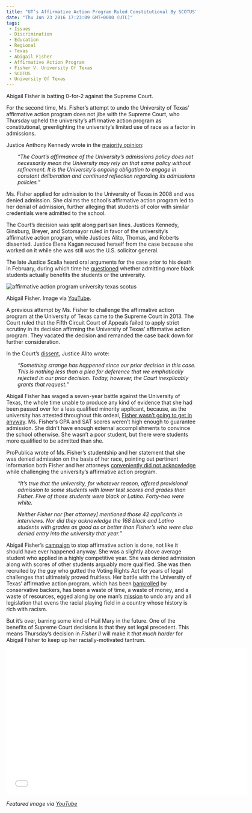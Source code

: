 ```yaml
---
title: "UT’s Affirmative Action Program Ruled Constitutional By SCOTUS"
date: "Thu Jun 23 2016 17:23:09 GMT+0000 (UTC)"
tags: 
 - Issues
 - Discrimination
 - Education
 - Regional
 - Texas
 - Abigail Fisher
 - Affirmative Action Program
 - Fisher V. University Of Texas
 - SCOTUS
 - University Of Texas
---
```

<p><!--OffDef--></p><p>Abigail Fisher is batting 0-for-2 against the Supreme Court.</p><p><!--Ads1--></p><p>For the second time, Ms. Fisher&#x2019;s attempt to undo the University of Texas&#x2019; affirmative action program does not jibe with the Supreme Court, who Thursday upheld the university&#x2019;s affirmative action program as constitutional, greenlighting the university&#x2019;s limited use of race as a factor in admissions.</p><p>Justice Anthony Kennedy wrote in the <a href="http://www.supremecourt.gov/opinions/15pdf/14-981_4g15.pdf" onclick="__gaTracker(&apos;send&apos;, &apos;pageview&apos;, &apos;http://www.supremecourt.gov/opinions/15pdf/14-981_4g15.pdf&apos;);">majority opinion</a>:</p><p style="padding-left: 30px"><em>&#x201C;The Court&#x2019;s affirmance of the University&#x2019;s admissions policy does not necessarily mean the University may rely on that same policy without refinement. It is the University&#x2019;s ongoing obligation to engage in constant deliberation and continued reflection regarding its admissions policies.&#x201D;</em></p><p>Ms. Fisher applied for admission to the University of Texas in 2008 and was denied admission. She claims the school&#x2019;s affirmative action program led to her denial of admission, further alleging that students of color with similar credentials were admitted to the school.</p><p>The Court&#x2019;s decision was split along partisan lines. Justices Kennedy, Ginsburg, Breyer, and Sotomayor ruled in favor of the university&#x2019;s affirmative action program, while Justices Alito, Thomas, and Roberts dissented. Justice Elena Kagan recused herself from the case because she worked on it while she was still was the U.S. solicitor general.</p><p>The late Justice Scalia heard oral arguments for the case prior to his death in February, during which time he <a href="http://www.latimes.com/local/education/la-na-black-ut-students-20151213-story.html" onclick="__gaTracker(&apos;send&apos;, &apos;event&apos;, &apos;outbound-article&apos;, &apos;http://www.latimes.com/local/education/la-na-black-ut-students-20151213-story.html&apos;, &apos;questioned&apos;);">questioned</a> whether&#xA0;admitting more black students actually benefits the students or the university.</p><div id="attachment_138784" style="width: 520px" class="wp-caption aligncenter"><img class="size-full wp-image-138784" src="//i0.wp.com/cdn.liberalamerica.org/wp-content/uploads/2016/06/abigailfisher1.jpg?resize=510%2C343" alt="affirmative action program university texas scotus" srcset="//i0.wp.com/cdn.liberalamerica.org/wp-content/uploads/2016/06/abigailfisher1.jpg?resize=510%2C343 510w, //i0.wp.com/cdn.liberalamerica.org/wp-content/uploads/2016/06/abigailfisher1.jpg?resize=510%2C343 64w, //i0.wp.com/cdn.liberalamerica.org/wp-content/uploads/2016/06/abigailfisher1.jpg?resize=510%2C343 350w, //i0.wp.com/cdn.liberalamerica.org/wp-content/uploads/2016/06/abigailfisher1.jpg?resize=510%2C343 150w, //i0.wp.com/cdn.liberalamerica.org/wp-content/uploads/2016/06/abigailfisher1.jpg?resize=510%2C343 200w" sizes="(max-width: 510px) 100vw, 510px" data-recalc-dims="1">
<p class="wp-caption-text">Abigail Fisher. Image via <a href="https://www.youtube.com/watch?v=23VDkyygWSg" onclick="__gaTracker(&apos;send&apos;, &apos;event&apos;, &apos;outbound-article&apos;, &apos;https://www.youtube.com/watch?v=23VDkyygWSg&apos;, &apos;YouTube&apos;);">YouTube</a>.</p>
</div><p>A previous attempt by Ms. Fisher to challenge the affirmative action program at the University of Texas came to the Supreme Court in 2013. The Court ruled that the Fifth Circuit Court of Appeals failed to apply strict scrutiny in its decision affirming the University of Texas&#x2019; affirmative action program. They vacated the decision and remanded the case back down for further consideration.</p><p>In the Court&#x2019;s <a href="http://www.supremecourt.gov/opinions/15pdf/14-981_4g15.pdf" onclick="__gaTracker(&apos;send&apos;, &apos;pageview&apos;, &apos;http://www.supremecourt.gov/opinions/15pdf/14-981_4g15.pdf&apos;);">dissent</a>, Justice Alito wrote:</p><p style="padding-left: 30px"><em>&#x201C;Something strange has happened since our prior decision in this case. This is nothing less than a plea for deference that we emphatically rejected in our prior decision. Today, however, the Court inexplicably grants that request.&#x201D;</em></p><p>Abigail Fisher has waged a seven-year battle against the University of Texas, the whole time unable to produce any kind of evidence that she had been passed over for a less qualified minority applicant, because, as the university has attested throughout this ordeal, <a href="http://www.salon.com/2015/12/09/abigail_fisher_deserves_an_f_for_her_race_baiting_supreme_court_case_aimed_at_boosting_subpar_white_students/" onclick="__gaTracker(&apos;send&apos;, &apos;event&apos;, &apos;outbound-article&apos;, &apos;http://www.salon.com/2015/12/09/abigail_fisher_deserves_an_f_for_her_race_baiting_supreme_court_case_aimed_at_boosting_subpar_white_students/&apos;, &apos;Fisher wasn\&apos;t going to get in anyway&apos;);">Fisher wasn&#x2019;t going to get in anyway</a>. Ms. Fisher&#x2019;s GPA and SAT scores weren&#x2019;t high enough to guarantee admission. She didn&#x2019;t have enough external accomplishments to convince the school otherwise. She wasn&#x2019;t a poor student, but there were students more qualified to be admitted than she.</p><p>ProPublica wrote of Ms. Fisher&#x2019;s studentship and her statement that she was denied admission on the basis of her race, pointing out pertinent information both Fisher and her attorneys <a href="https://www.propublica.org/article/a-colorblind-constitution-what-abigail-fishers-affirmative-action-case-is-r" onclick="__gaTracker(&apos;send&apos;, &apos;event&apos;, &apos;outbound-article&apos;, &apos;https://www.propublica.org/article/a-colorblind-constitution-what-abigail-fishers-affirmative-action-case-is-r&apos;, &apos;conveniently did not acknowledge&apos;);">conveniently did not acknowledge</a> while challenging the university&#x2019;s affirmative action program.</p><p style="padding-left: 30px"><em>&#x201C;It&#x2019;s true that the university, for whatever reason, offered provisional admission to some students with lower test scores and grades than Fisher. Five of those students were black or Latino. Forty-two were white.</em></p><p style="padding-left: 30px"><em>Neither Fisher nor [her attorney] mentioned those 42 applicants in interviews. Nor did they acknowledge the 168 black and Latino students with grades as good as or better than Fisher&#x2019;s who were also denied entry into the university that year.&#x201D;</em></p><p>Abigail Fisher&#x2019;s <a href="http://www.huffingtonpost.com/entry/abigail-fisher-5-things-to-know_us_56719717e4b0dfd4bcc026a4" onclick="__gaTracker(&apos;send&apos;, &apos;event&apos;, &apos;outbound-article&apos;, &apos;http://www.huffingtonpost.com/entry/abigail-fisher-5-things-to-know_us_56719717e4b0dfd4bcc026a4&apos;, &apos;campaign&apos;);">campaign</a> to stop affirmative action is done, not like it should have ever happened anyway. She was a slightly above average student who applied in a highly competitive year. She was denied admission along with scores of other students arguably more qualified. She was then recruited by the guy who gutted the Voting Rights Act for years of legal challenges that ultimately proved fruitless. Her battle with the University of Texas&#x2019; affirmative action program, which has been <a href="http://www.reuters.com/article/us-usa-court-casemaker-idUSBRE8B30V220121204" onclick="__gaTracker(&apos;send&apos;, &apos;event&apos;, &apos;outbound-article&apos;, &apos;http://www.reuters.com/article/us-usa-court-casemaker-idUSBRE8B30V220121204&apos;, &apos;bankrolled&apos;);">bankrolled</a> by conservative backers, has been a waste of time, a waste of money, and a waste of resources, egged along by one man&#x2019;s <a href="https://www.projectonfairrepresentation.org/" onclick="__gaTracker(&apos;send&apos;, &apos;event&apos;, &apos;outbound-article&apos;, &apos;https://www.projectonfairrepresentation.org/&apos;, &apos;mission&apos;);">mission</a> to undo any and all legislation that evens the racial playing field in a country whose history is rich with racism.</p><p><!--Ads2--></p><p>But it&#x2019;s over, barring some kind of Hail Mary in the future. One of the benefits of Supreme Court decisions is that they set legal precedent. This means Thursday&#x2019;s decision in&#xA0;<em>Fisher II&#xA0;</em>will make it&#xA0;<em>that much harder&#xA0;</em>for Abigail Fisher to keep up her racially-motivated tantrum.</p><p><span class="embed-youtube" style="text-align:center; display: block;"><iframe class="youtube-player" type="text/html" width="640" height="390" src="//www.youtube.com/embed/FY8U-AjIIX8?version=3&amp;rel=1&amp;fs=1&amp;autohide=2&amp;showsearch=0&amp;showinfo=1&amp;iv_load_policy=1&amp;wmode=transparent" allowfullscreen="true" style="border:0;"></iframe></span></p><p><em>Featured image via <a href="https://www.youtube.com/watch?v=AtMBOhnQ2Dc" onclick="__gaTracker(&apos;send&apos;, &apos;event&apos;, &apos;outbound-article&apos;, &apos;https://www.youtube.com/watch?v=AtMBOhnQ2Dc&apos;, &apos;YouTube&apos;);">YouTube</a></em></p>
